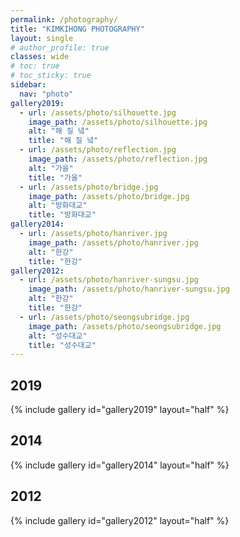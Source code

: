 ```yaml
---
permalink: /photography/
title: "KIMKIHONG PHOTOGRAPHY"
layout: single
# author_profile: true
classes: wide
# toc: true
# toc_sticky: true
sidebar:
  nav: "photo"
gallery2019:
  - url: /assets/photo/silhouette.jpg
    image_path: /assets/photo/silhouette.jpg
    alt: "해 질 녘"
    title: "해 질 녘"
  - url: /assets/photo/reflection.jpg
    image_path: /assets/photo/reflection.jpg
    alt: "가을"
    title: "가을"
  - url: /assets/photo/bridge.jpg
    image_path: /assets/photo/bridge.jpg
    alt: "방화대교"
    title: "방화대교"
gallery2014:
  - url: /assets/photo/hanriver.jpg
    image_path: /assets/photo/hanriver.jpg
    alt: "한강"
    title: "한강"
gallery2012:
  - url: /assets/photo/hanriver-sungsu.jpg
    image_path: /assets/photo/hanriver-sungsu.jpg
    alt: "한강"
    title: "한강"
  - url: /assets/photo/seongsubridge.jpg
    image_path: /assets/photo/seongsubridge.jpg
    alt: "성수대교"
    title: "성수대교"
---
```


<h2 id="2019">2019</h2>

{% include gallery id="gallery2019" layout="half" %}

<h2 id="2014">2014</h2>

{% include gallery id="gallery2014" layout="half" %}

<h2 id="2012">2012</h2>

{% include gallery id="gallery2012" layout="half" %}
